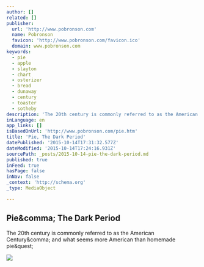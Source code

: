 ```yaml
---
author: []
related: []
publisher:
  url: 'http://www.pobronson.com'
  name: Pobronson
  favicon: 'http://www.pobronson.com/favicon.ico'
  domain: www.pobronson.com
keywords:
  - pie
  - apple
  - slayton
  - chart
  - osterizer
  - bread
  - dunaway
  - century
  - toaster
  - sotheby
description: 'The 20th century is commonly referred to as the American Century, and what seems more American than homemade pie?'
inLanguage: en
app_links: []
isBasedOnUrl: 'http://www.pobronson.com/pie.htm'
title: 'Pie, The Dark Period'
datePublished: '2015-10-14T17:31:32.577Z'
dateModified: '2015-10-14T17:24:16.931Z'
sourcePath: _posts/2015-10-14-pie-the-dark-period.md
published: true
inFeed: true
hasPage: false
inNav: false
_context: 'http://schema.org'
_type: MediaObject

---
```

<article style=""><h1>Pie&amp;comma; The Dark Period</h1><p>The 20th century is commonly referred to as the American Century&amp;comma; and what seems more American than homemade pie&amp;quest;</p><img src="http://www.pobronson.com/_borders/NewLeftBar.jpg" /></article>